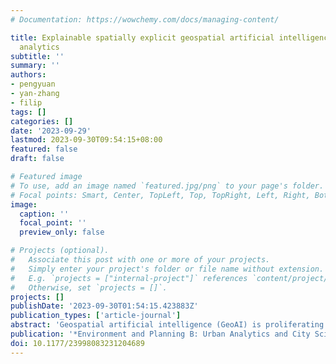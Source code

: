 ```yaml
---
# Documentation: https://wowchemy.com/docs/managing-content/

title: Explainable spatially explicit geospatial artificial intelligence in urban
  analytics
subtitle: ''
summary: ''
authors:
- pengyuan
- yan-zhang
- filip
tags: []
categories: []
date: '2023-09-29'
lastmod: 2023-09-30T09:54:15+08:00
featured: false
draft: false

# Featured image
# To use, add an image named `featured.jpg/png` to your page's folder.
# Focal points: Smart, Center, TopLeft, Top, TopRight, Left, Right, BottomLeft, Bottom, BottomRight.
image:
  caption: ''
  focal_point: ''
  preview_only: false

# Projects (optional).
#   Associate this post with one or more of your projects.
#   Simply enter your project's folder or file name without extension.
#   E.g. `projects = ["internal-project"]` references `content/project/deep-learning/index.md`.
#   Otherwise, set `projects = []`.
projects: []
publishDate: '2023-09-30T01:54:15.423883Z'
publication_types: ['article-journal']
abstract: 'Geospatial artificial intelligence (GeoAI) is proliferating in urban analytics, where graph neural networks (GNNs) have become one of the most popular methods in recent years. However, along with the success of GNNs, the black box nature of AI models has led to various concerns (e.g. algorithmic bias and model misuse) regarding their adoption in urban analytics, particularly when studying socio-economics where high transparency is a crucial component of social justice. Therefore, the desire for increased model explainability and interpretability has attracted increasing research interest. This article proposes an explainable spatially explicit GeoAI-based analytical method that combines a graph convolutional network (GCN) and a graph-based explainable AI (XAI) method, called GNNExplainer. Here, we showcase the ability of our proposed method in two studies within urban analytics: traffic volume prediction and population estimation in the tasks of a node classification and a graph classification, respectively. For these tasks, we used Street View Imagery (SVI), a trending data source in urban analytics. We extracted semantic information from the images and assigned them as features of urban roads. The GCN first provided reasonable predictions related to these tasks by encoding roads as nodes and their connectivities and networks as graphs. The GNNExplainer then offered insights into how certain predictions are made. Through such a process, practical insights and conclusions can be derived from the urban phenomena studied here. In this paper we also set out a path for developing XAI in future urban studies.'
publication: '*Environment and Planning B: Urban Analytics and City Science*'
doi: 10.1177/23998083231204689
---
```

